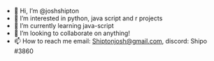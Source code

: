- 👋 Hi, I’m @joshshipton
- 👀 I’m interested in python, java script and r projects
- 🌱 I’m currently learning java-script
- 💞️ I’m looking to collaborate on anything!
- 📫 How to reach me email: Shiptonjosh@gmail.com, discord: Shipo #3860

<!---
joshshipton/joshshipton is a ✨ special ✨ repository because its `README.md` (this file) appears on your GitHub profile.
You can click the Preview link to take a look at your changes.
--->

